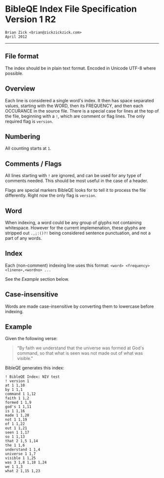 # BibleQE Index File Specification Version 1 R2

    Brian Zick <brian@zickzickzick.com>
    April 2012 
    
---

## File format

The index should be in plain text format. Encoded in Unicode UTF-8 where possible.

## Overview

Each line is considered a single word's index. It then has space separated values, starting with the WORD, then its FREQUENCY, and then each OCCURANCE in the source file. There is a special case for lines at the top of the file, beginning with a `!`, which are comment or flag lines. The only required flag is `version`.

## Numbering

All counting starts at `1`.

## Comments / Flags

All lines starting with `!` are ignored, and can be used for any type of comments needed. This should be most useful in the case of a header.

Flags are special markers BibleQE looks for to tell it to process the file differently. Right now the only flag is `version`.

## Word

When indexing, a word could be any group of glyphs not containing whitespace. However for the current implemenation, these glyphs are stripped out `.,;:()?!` being considered sentence punctuation, and not a part of any words.

## Index

Each (non-comment) indexing line uses this format: `<word> <frequency> <lineno>,<wordno> ...`

See the *Example* section below.

## Case-insensitive

Words are made case-insensitive by converting them to lowercase before indexing.

## Example

Given the following verse:

> "By faith we understand that the universe was formed at God's command, so that what is seen was not made out of what was visible."

BibleQE generates this index:

    ! BibleQE Index: NIV test
	! version 1
	at 1 1,10 
	by 1 1,1 
	command 1 1,12 
	faith 1 1,2 
	formed 1 1,9 
	god's 1 1,11 
	is 1 1,16 
	made 1 1,20 
	not 1 1,19 
	of 1 1,22 
	out 1 1,21 
	seen 1 1,17 
	so 1 1,13 
	that 2 1,5 1,14 
	the 1 1,6 
	understand 1 1,4 
	universe 1 1,7 
	visible 1 1,25 
	was 3 1,8 1,18 1,24 
	we 1 1,3 
	what 2 1,15 1,23 
